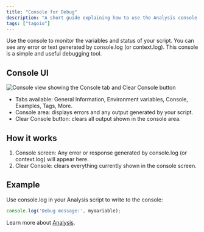 ```yaml
---
title: "Console for Debug"
description: "A short guide explaining how to use the Analysis console to monitor script variables, view errors and log output, and clear the console in TagoIO."
tags: ["tagoio"]
---
```


Use the console to monitor the variables and status of your script. You can see any error or text generated by console.log (or context.log). This console is a simple and useful debugging tool.

## Console UI

![Console view showing the Console tab and Clear Console button](/docs_imagem/tagoio/console-for-debug-2.png)

- Tabs available: General Information, Environment variables, Console, Examples, Tags, More.
- Console area: displays errors and any output generated by your script.
- Clear Console button: clears all output shown in the console area.

## How it works

1. Console screen: Any error or response generated by console.log (or context.log) will appear here.
2. Clear Console: clears everything currently shown in the console screen.

## Example

Use console.log in your Analysis script to write to the console:

```javascript
console.log('Debug message:', myVariable);
```

Learn more about [Analysis](../analysis/analysis-overview).